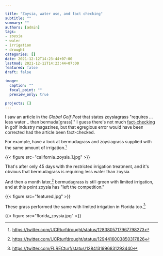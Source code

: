 ```yaml
---

title: "Zoysia, water use, and fact checking"
subtitle: ""
summary: ""
authors: [admin]
tags: 
- zoysia
- water
- irrigation
- drought
categories: []
date: 2021-12-12T14:23:44+07:00
lastmod: 2021-12-12T14:23:44+07:00
featured: false
draft: false

image:
  caption: ""
  focal_point: ""
  preview_only: true

projects: []
---
```


I saw an article in the *Global Golf Post* that states zoysiagrass "requires ... less water .. than bermuda[grass]." I guess there's not much [fact-checking](https://en.wikipedia.org/wiki/Fact-checking) in golf industry magazines, but that egregious error would have been corrected had the article been fact-checked.

For example, have a look at bermudagrass and zoysiagrass supplied with the same amount of irrigation.[^1]

[^1]: <https://twitter.com/UCRturfdrought/status/1283805717967798273>

{{< figure src="california_zoysia_1.jpg" >}}

That's after only 45 days with the restricted irrigation treatment, and it's obvious that bermudagrass is requiring less water than zoysia.

And then a month later,[^2] bermudagrass is still green with limited irrigation, and at this point zoysia has "left the competition."

[^2]: <https://twitter.com/UCRturfdrought/status/1294416003850317826>

{{< figure src="featured.jpg" >}}

These grass performed the same with limited irrigation in Florida too.[^3]

[^3]: <https://twitter.com/FLRECturf/status/1284131996831293440>

{{< figure src="florida_zoysia.jpg" >}}



